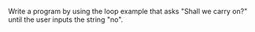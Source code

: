 Write a program by using the loop example that asks "Shall we carry on?" until the user inputs the string "no".